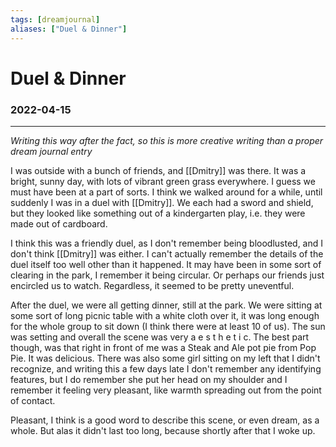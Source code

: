 ```yaml
---
tags: [dreamjournal]
aliases: ["Duel & Dinner"]
---
```


# Duel & Dinner
### 2022-04-15
---

*Writing this way after the fact, so this is more creative writing than a proper dream journal entry*

I was outside with a bunch of friends, and [[Dmitry]] was there. It was a bright, sunny day, with lots of vibrant green grass everywhere. I guess we must have been at a part of sorts. I think we walked around for a while, until suddenly I was in a duel with [[Dmitry]]. We each had a sword and shield, but they looked like something out of a kindergarten play, i.e. they were made out of cardboard.

I think this was a friendly duel, as I don't remember being bloodlusted, and I don't think [[Dmitry]] was either. I can't actually remember the details of the duel itself too well other than it happened. It may have been in some sort of clearing in the park, I remember it being circular. Or perhaps our friends just encircled us to watch. Regardless, it seemed to be pretty uneventful.

After the duel, we were all getting dinner, still at the park. We were sitting at some sort of long picnic table with a white cloth over it, it was long enough for the whole group to sit down (I think there were at least 10 of us). The sun was setting and overall the scene was very a e s t h e t i c. The best part though, was that right in front of me was a Steak and Ale pot pie from Pop Pie. It was delicious. There was also some girl sitting on my left that I didn't recognize, and writing this a few days late I don't remember any identifying features, but I do remember she put her head on my shoulder and I remember it feeling very pleasant, like warmth spreading out from the point of contact.

Pleasant, I think is a good word to describe this scene, or even dream, as a whole. But alas it didn't last too long, because shortly after that I woke up.